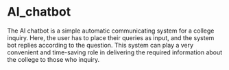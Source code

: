# AI_chatbot
The AI chatbot is a simple automatic communicating system for a college inquiry. Here, the user has to place their queries as input, and the system bot replies according to the question. This system can play a very convenient and time-saving role in delivering the required information about the college to those who inquiry.

